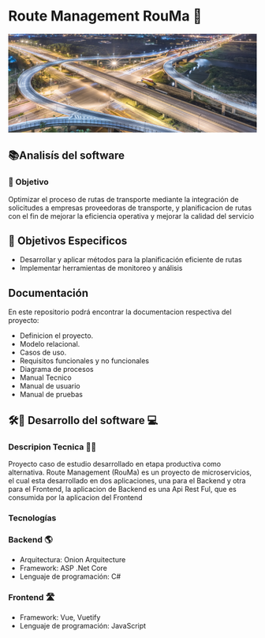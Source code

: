 # Route Management RouMa 🚞

<img src="https://github.com/ferdlg/RouMa/blob/main/aerial-view-shanghai-overpass-night.jpg" alt="Descripción de la imagen" width="600" height="200" style = "border-radious: 10">


## 📚Analisís del software

###  🚨 Objetivo

Optimizar el proceso de rutas de transporte mediante la integración de solicitudes a empresas proveedoras de transporte, y planificacion de rutas con el fin de mejorar la eficiencia operativa y mejorar la calidad del servicio

## 🚥 Objetivos Especificos
- Desarrollar y aplicar métodos para la planificación eficiente de rutas
- Implementar herramientas de monitoreo y análisis
  
## Documentación 

En este repositorio podrá encontrar la documentacion respectiva del proyecto:
- Definicion el proyecto.
- Modelo relacional.
- Casos de uso.
- Requisitos funcionales y no funcionales
- Diagrama de procesos
- Manual Tecnico
- Manual de usuario
- Manual de pruebas
  

## 🛠🔧 Desarrollo del software 💻

### Descripion Tecnica 👩‍💻
Proyecto caso de estudio desarrollado en etapa productiva como alternativa. 
Route Management (RouMa) es un proyecto de microservicios, el cual esta desarrollado en dos aplicaciones, una para el Backend y otra para el Frontend, la aplicacion de Backend es una Api Rest Ful, que es consumida por la aplicacion del Frontend

### Tecnologías 
### Backend 🌎
- Arquitectura: Onion Arquitecture
- Framework: ASP .Net Core
- Lenguaje de programación: C#

### Frontend 🛣
- Framework: Vue, Vuetify
- Lenguaje de programación: JavaScript


  
